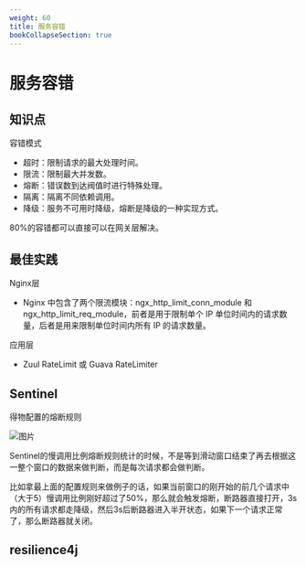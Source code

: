 ```yaml
---
weight: 60
title: 服务容错
bookCollapseSection: true
---
```


# 服务容错

## 知识点

容错模式

- 超时：限制请求的最大处理时间。
- 限流：限制最大并发数。
- 熔断：错误数到达阀值时进行特殊处理。
- 隔离：隔离不同依赖调用。
- 降级：服务不可用时降级，熔断是降级的一种实现方式。

80%的容错都可以直接可以在网关层解决。

## 最佳实践

Nginx层

- Nginx 中包含了两个限流模块：ngx_http_limit_conn_module 和 ngx_http_limit_req_module，前者是用于限制单个 IP 单位时间内的请求数量，后者是用来限制单位时间内所有 IP 的请求数量。

应用层

- Zuul RateLimit 或 Guava RateLimiter




## Sentinel

得物配置的熔断规则

![图片](https://mmbiz.qpic.cn/mmbiz_png/AAQtmjCc74DicxEpwtEX1UrBMld6XA3nHrp3f3oRiauwX9CJ868hIK7kNUYFCXL5iberyd5lz7cd5jFWwjdxxrWmQ/640?wx_fmt=png&wxfrom=5&wx_lazy=1&wx_co=1)

Sentinel的慢调用比例熔断规则统计的时候，不是等到滑动窗口结束了再去根据这一整个窗口的数据来做判断，而是每次请求都会做判断。

比如拿最上面的配置规则来做例子的话，如果当前窗口的刚开始的前几个请求中（大于5）慢调用比例刚好超过了50%，那么就会触发熔断，断路器直接打开，3s内的所有请求都走降级，然后3s后断路器进入半开状态，如果下一个请求正常了，那么断路器就关闭。 

## resilience4j

